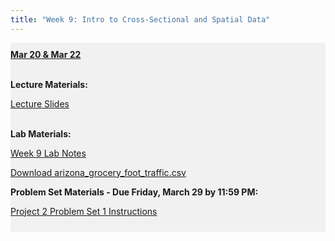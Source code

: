 ```yaml
---
title: "Week 9: Intro to Cross-Sectional and Spatial Data"
---
```


<div style="background-color:rgba(0, 0, 0, 0.0470588); text-align:left; vertical-align: middle; padding:10px 0;">
<b><u>Mar 20 & Mar 22</u></b> <br> <br>

<b>Lecture Materials:</b> <br>


<a  href="/materials/unit_02/week_01/lecture_02_week_01.html" target="_blank">Lecture Slides</a> <br> <br>


<b>Lab Materials:</b> <br>

<a  href="/materials/unit_02/week_01/lab_02_week_01.html" target="_blank">Week 9 Lab Notes</a> <br> 

<a  href="/materials/unit_02/inputs/arizona_grocery_foot_traffic.csv" download>Download arizona_grocery_foot_traffic.csv</a> <br>

<!--
<a  href="/materials/unit_02/inputs/rent_income_county.csv" download>Download rent_income_county.csv</a> <br>

<a  href="/materials/unit_02/inputs/acs_sample.csv" download>Download acs_sample.csv</a> <br> <br>
-->

<b>Problem Set Materials - Due Friday, March 29 by 11:59 PM:</b> <br>

<a  href="/materials/unit_02/week_01/ps_02_week_01.html" target="_blank">Project 2 Problem Set 1 Instructions</a> <br> 

</div>

<br> 
